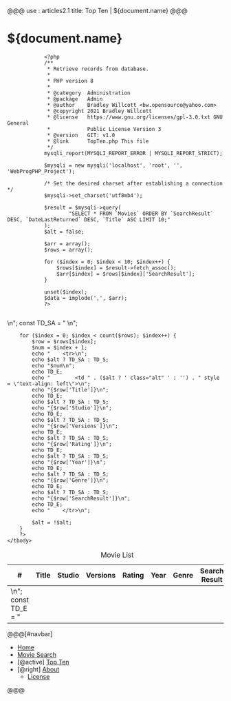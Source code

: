 @@@
use : articles2.1
title: Top Ten | ${document.name}
@@@


# ${document.name}

```
            <?php
            /**
             * Retrieve records from database.
             *
             * PHP version 8
             *
             * @category  Administration
             * @package   Admin
             * @author    Bradley Willcott <bw.opensource@yahoo.com>
             * @copyright 2021 Bradley Willcott
             * @license   https://www.gnu.org/licenses/gpl-3.0.txt GNU General
             *            Public License Version 3
             * @version   GIT: v1.0
             * @link      TopTen.php This file
             */
            mysqli_report(MYSQLI_REPORT_ERROR | MYSQLI_REPORT_STRICT);

            $mysqli = new mysqli('localhost', 'root', '', 'WebProgPHP_Project');

            /* Set the desired charset after establishing a connection */
            $mysqli->set_charset('utf8mb4');

            $result = $mysqli->query(
                    "SELECT * FROM `Movies` ORDER BY `SearchResult` DESC, `DateLastReturned` DESC, `Title` ASC LIMIT 10;"
            );
            $alt = false;

            $arr = array();
            $rows = array();

            for ($index = 0; $index < 10; $index++) {
                $rows[$index] = $result->fetch_assoc();
                $arr[$index] = $rows[$index]['SearchResult'];
            }

            unset($index);
            $data = implode(',', $arr);
            ?>
```

<p class="centre">
    <img src="GetBarChart.php?width=500&amp;height=400&amp;data=<?php echo $data ?>" alt="">
</p>

<table class="centre">
    <caption>
        Movie List
    </caption>
    <thead>
        <tr>
            <th style="text-align: center">
                #
            </th>
            <th style="text-align: left">
                Title
            </th>
            <th>
                Studio
            </th>
            <th>
                Versions
            </th>
            <th>
                Rating
            </th>
            <th>
                Year
            </th>
            <th>
                Genre
            </th>
            <th>
                Search Result
            </th>
        </tr>
    </thead>
    <tbody>
        <?php
        const TD_S = "        <td>\n";
        const TD_SA = "        <td class=\"alt\">\n";
        const TD_E = "        </td>\n";

        for ($index = 0; $index < count($rows); $index++) {
            $row = $rows[$index];
            $num = $index + 1;
            echo "    <tr>\n";
            echo $alt ? TD_SA : TD_S;
            echo "$num\n";
            echo TD_E;
            echo "        <td " . ($alt ? ' class="alt" ' : '') . " style = \"text-align: left\">\n";
            echo "{$row['Title']}\n";
            echo TD_E;
            echo $alt ? TD_SA : TD_S;
            echo "{$row['Studio']}\n";
            echo TD_E;
            echo $alt ? TD_SA : TD_S;
            echo "{$row['Versions']}\n";
            echo TD_E;
            echo $alt ? TD_SA : TD_S;
            echo "{$row['Rating']}\n";
            echo TD_E;
            echo $alt ? TD_SA : TD_S;
            echo "{$row['Year']}\n";
            echo TD_E;
            echo $alt ? TD_SA : TD_S;
            echo "{$row['Genre']}\n";
            echo TD_E;
            echo $alt ? TD_SA : TD_S;
            echo "{$row['SearchResult']}\n";
            echo TD_E;
            echo "    </tr>\n";

            $alt = !$alt;
        }
        ?>
    </tbody>
</table>



@@@[#navbar]
- [Home]
- [Movie Search]
- [@active] [Top Ten](#)
- [@right] [About]
    - [License]

[About]:About.html
[Home]:index.html
[License]:LICENSE.html
[Movie Search]:Search.php
[Top Ten]:TopTen.php
@@@
